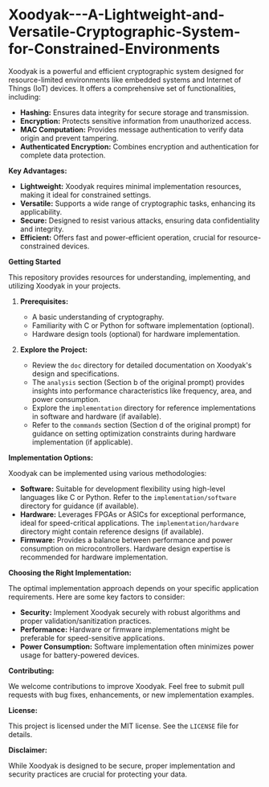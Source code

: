 # Xoodyak---A-Lightweight-and-Versatile-Cryptographic-System-for-Constrained-Environments
Xoodyak is a powerful and efficient cryptographic system designed for resource-limited environments like embedded systems and Internet of Things (IoT) devices.
It offers a comprehensive set of functionalities, including:

* **Hashing:** Ensures data integrity for secure storage and transmission.
* **Encryption:** Protects sensitive information from unauthorized access.
* **MAC Computation:** Provides message authentication to verify data origin and prevent tampering.
* **Authenticated Encryption:** Combines encryption and authentication for complete data protection.

**Key Advantages:**

* **Lightweight:** Xoodyak requires minimal implementation resources, making it ideal for constrained settings.
* **Versatile:** Supports a wide range of cryptographic tasks, enhancing its applicability.
* **Secure:** Designed to resist various attacks, ensuring data confidentiality and integrity.
* **Efficient:** Offers fast and power-efficient operation, crucial for resource-constrained devices.

**Getting Started**

This repository provides resources for understanding, implementing, and utilizing Xoodyak in your projects.

1. **Prerequisites:**
    * A basic understanding of cryptography.
    * Familiarity with C or Python for software implementation (optional).
    * Hardware design tools (optional) for hardware implementation.

2. **Explore the Project:**
    * Review the `doc` directory for detailed documentation on Xoodyak's design and specifications.
    * The `analysis` section (Section b of the original prompt) provides insights into performance characteristics like frequency, area, and power consumption.
    * Explore the `implementation` directory for reference implementations in software and hardware (if available).
    * Refer to the `commands` section (Section d of the original prompt) for guidance on setting optimization constraints during hardware implementation (if applicable).

**Implementation Options:**

Xoodyak can be implemented using various methodologies:

* **Software:** Suitable for development flexibility using high-level languages like C or Python. Refer to the `implementation/software` directory for guidance (if available).
* **Hardware:** Leverages FPGAs or ASICs for exceptional performance, ideal for speed-critical applications. The `implementation/hardware` directory might contain reference designs (if available).
* **Firmware:** Provides a balance between performance and power consumption on microcontrollers. Hardware design expertise is recommended for hardware implementation.

**Choosing the Right Implementation:**

The optimal implementation approach depends on your specific application requirements. Here are some key factors to consider:

* **Security:** Implement Xoodyak securely with robust algorithms and proper validation/sanitization practices.
* **Performance:** Hardware or firmware implementations might be preferable for speed-sensitive applications.
* **Power Consumption:** Software implementation often minimizes power usage for battery-powered devices.

**Contributing:**

We welcome contributions to improve Xoodyak. Feel free to submit pull requests with bug fixes, enhancements, or new implementation examples.

**License:**

This project is licensed under the MIT license. See the `LICENSE` file for details.

**Disclaimer:**

While Xoodyak is designed to be secure, proper implementation and security practices are crucial for protecting your data.
